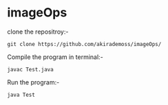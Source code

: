 # imageOps


clone the repositroy:-

```
git clone https://github.com/akirademoss/imageOps/
```

Compile the program in terminal:-

```
javac Test.java
```


Run the program:-

```
java Test
```


